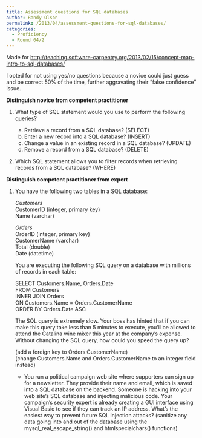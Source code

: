 ```yaml
---
title: Assessment questions for SQL databases
author: Randy Olson
permalink: /2013/04/assessment-questions-for-sql-databases/
categories:
  - Proficiency
  - Round 04/2
---
```

Made for <a href="http://teaching.software-carpentry.org/2013/02/15/concept-map-intro-to-sql-databases/" target="_blank">http://teaching.software-carpentry.org/2013/02/15/concept-map-intro-to-sql-databases/</a>

I opted for not using yes/no questions because a novice could just guess and be correct 50% of the time, further aggravating their &#8220;false confidence&#8221; issue.

**Distinguish novice from competent practitioner**

1.  What type of SQL statement would you use to perform the following queries?</p> <ol type="a">
      <li>
        Retrieve a record from a SQL database? (SELECT)
      </li>
      <li>
        Enter a new record into a SQL database? (INSERT)
      </li>
      <li>
        Change a value in an existing record in a SQL database? (UPDATE)
      </li>
      <li>
        Remove a record from a SQL database? (DELETE)
      </li>
    </ol>

2.  Which SQL statement allows you to filter records when retrieving records from a SQL database? (WHERE)

**Distinguish competent practitioner from expert**

1.  You have the following two tables in a SQL database:</p> 
    *Customers*  
    CustomerID (integer, primary key)  
    Name (varchar)
    
    *Orders*  
    OrderID (integer, primary key)  
    CustomerName (varchar)  
    Total (double)  
    Date (datetime)
    
    You are executing the following SQL query on a database with millions of records in each table:
    
    SELECT Customers.Name, Orders.Date  
    FROM Customers  
    INNER JOIN Orders  
    ON Customers.Name = Orders.CustomerName  
    ORDER BY Orders.Date ASC
    
    The SQL query is extremely slow. Your boss has hinted that if you can make this query take less than 5 minutes to execute, you&#8217;ll be allowed to attend the Catalina wine mixer this year at the company&#8217;s expense. Without changing the SQL query, how could you speed the query up?
    
    (add a foreign key to Orders.CustomerName)  
    (change Customers.Name and Orders.CustomerName to an integer field instead) </li> 
    *   You run a political campaign web site where supporters can sign up for a newsletter. They provide their name and email, which is saved into a SQL database on the backend. Someone is hacking into your web site&#8217;s SQL database and injecting malicious code. Your campaign&#8217;s security expert is already creating a GUI interface using Visual Basic to see if they can track an IP address. What&#8217;s the easiest way to prevent future SQL injection attacks? 
        (sanitize any data going into and out of the database using the mysql\_real\_escape_string() and htmlspecialchars() functions)</li> </ol>
